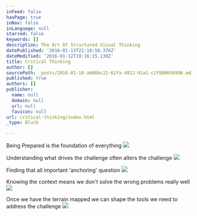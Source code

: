```yaml
---
inFeed: false
hasPage: true
inNav: false
inLanguage: null
starred: false
keywords: []
description: The Art Of Structured Visual Thinking
datePublished: '2016-01-13T22:10:50.376Z'
dateModified: '2016-01-12T19:16:15.130Z'
title: Critical Thinking
author: []
sourcePath: _posts/2016-01-10-ab86bc22-62fa-4813-91a1-c2f880656996.md
published: true
authors: []
publisher:
  name: null
  domain: null
  url: null
  favicon: null
url: critical-thinking/index.html
_type: Blurb

---
```

Being Prepared is the foundation of everything
![](https://s3-us-west-2.amazonaws.com/the-grid-img/p/56f98852866f14e58e79d5b3a197f4659a5635ce.jpg)

Understanding what drives the challenge often alters the challenge
![](https://s3-us-west-2.amazonaws.com/the-grid-img/p/dc87b65f2d4cd44d93b78bc0e279f88ee1a6de47.jpg)

Finding that all important 'anchoring' question
![](https://s3-us-west-2.amazonaws.com/the-grid-img/p/4426cde71789d45c15ccf9c40e545bff11910de3.jpg)

Knowing the context means we don't solve the wrong problems really well
![](https://s3-us-west-2.amazonaws.com/the-grid-img/p/8864358a2a9983a55c4c5ac204a4da9a215bd058.jpg)

Once we have the terrain mapped we can shape the tools we need to address the challenge
![](https://s3-us-west-2.amazonaws.com/the-grid-img/p/f4880fccef21382554a7809ffe35989eaa04628b.jpg)